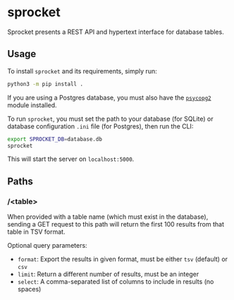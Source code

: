 # sprocket

Sprocket presents a REST API and hypertext interface for database tables.

## Usage

To install `sprocket` and its requirements, simply run:
```bash
python3 -m pip install .
```

If you are using a Postgres database, you must also have the [`psycopg2`](https://pypi.org/project/psycopg2/) module installed.

To run `sprocket`, you must set the path to your database (for SQLite) or database configuration `.ini` file (for Postgres), then run the CLI:
```bash
export SPROCKET_DB=database.db
sprocket
```

This will start the server on `localhost:5000`.

## Paths

### /\<table\>

When provided with a table name (which must exist in the database), sending a GET request to this path will return the first 100 results from that table in TSV format.

Optional query parameters:
* `format`: Export the results in given format, must be either `tsv` (default) or `csv`
* `limit`: Return a different number of results, must be an integer
* `select`: A comma-separated list of columns to include in results (no spaces)

